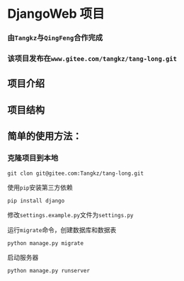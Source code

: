 # DjangoWeb 项目

### 由`Tangkz`与`QingFeng`合作完成

### 该项目发布在`www.gitee.com/tangkz/tang-long.git`

## 项目介绍

###

###

## 项目结构

###

###

## 简单的使用方法：

### 克隆项目到本地
	git clon git@gitee.com:Tangkz/tang-long.git	

	
使用`pip`安装第三方依赖

	pip install django
	
修改`settings.example.py`文件为`settings.py`

运行`migrate`命令，创建数据库和数据表

	python manage.py migrate
	
启动服务器

	python manage.py runserver




